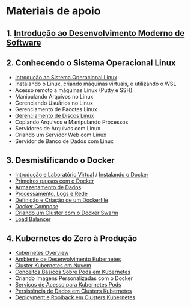 # Materiais de apoio
## 1. [Introdução ao Desenvolvimento Moderno de Software](https://academiapme-my.sharepoint.com/:p:/g/personal/nubia_dio_me/EYHcjptuOoNPs4qzd2upfmwBaLoG_FfSdzZH3zJiBvABiw?rtime=c2pLA_fP2kg)
## 2. Conhecendo o Sistema Operacional Linux
- [Introdução ao Sistema Operacional Linux](https://docs.google.com/presentation/d/1Cl33SmDOLoTXHVKYmk-sS7BZQUvq_DYSwRV-L3eukmM/edit#slide=id.g133c7c37548_0_90)
- Instalando o Linux, criando máquinas virtuais, e utilizando o WSL
- Acesso remoto a máquinas Linux (Putty e SSH)
- Manipulando Arquivos no Linux
- Gerenciando Usuários no Linux
- Gerenciamento de Pacotes Linux
- [Gerenciamento de Discos Linux](https://docs.google.com/presentation/d/1JQrDl3tq-9NW7F-eba-_wONHSOh7KlwxZVLlW8_SGMY/edit#slide=id.p3)
- Copiando Arquivos e Manipulando Processos
- Servidores de Arquivos com Linux
- Criando um Servidor Web com Linux
- Servidor de Banco de Dados com Linux
## 3. Desmistificando o Docker
- [Introdução e Laboratório Virtual](https://academiapme-my.sharepoint.com/:f:/g/personal/kawan_dio_me/ElY0v-xIc_dNjKR0Lfi3jFkB5tSmEeEdHnEqpyXdcIG1Lw?e=eWp49E) / [Instalando o Docker](https://academiapme-my.sharepoint.com/:f:/g/personal/kawan_dio_me/ElY0v-xIc_dNjKR0Lfi3jFkB5tSmEeEdHnEqpyXdcIG1Lw?e=eWp49E)
- [Primeiros passos com o Docker](https://academiapme-my.sharepoint.com/:f:/g/personal/kawan_dio_me/EvqIp1SoHnFEsyFTP0D1-psBgoihDX6ob6rDtzPYRxUIAw?e=39L1u3)
- [Armazenamento de Dados](https://academiapme-my.sharepoint.com/:f:/g/personal/kawan_dio_me/EsCkkhfmN4hHkln1J35QZMgBjPDIpI8KKWTeXHSh5LWwKQ?e=vRrhL0)
- [Processamento, Logs e Rede](https://academiapme-my.sharepoint.com/:f:/g/personal/kawan_dio_me/EoVcJ4c-fDhFnGksuRqB3w4BPvbZa7ZGCd2RHj2CvL4fGQ?e=QfLldg)
- [Definição e Criação de um Dockerfile](https://academiapme-my.sharepoint.com/:f:/g/personal/kawan_dio_me/EuexxMTLLVVNq9GLNnAfXBMBGuYFqxtojQPUqhEay5TJmw?e=1l9ifV)
- [Docker Compose](https://academiapme-my.sharepoint.com/:f:/g/personal/kawan_dio_me/Epzppa4tQqRIrhcmKwinckgBlZm0aNmFjEBc-9zYw2dR9w?e=hY4vWL)
- [Criando um Cluster com o Docker Swarm](https://academiapme-my.sharepoint.com/:f:/g/personal/kawan_dio_me/EnmLLuZGNPFNhg3-ndw3KwABEjskZvbfMFtOSIcXHInrwg?e=2qYEGt)
- [Load Balancer](https://academiapme-my.sharepoint.com/:f:/g/personal/kawan_dio_me/EgWsc86S2PRAv6Oa_C-aCCcBwlgIF89LOInMVUyZs46xCA?e=6c760Z)
## 4. Kubernetes do Zero à Produção
- [Kubernetes Overview](https://academiapme-my.sharepoint.com/:f:/g/personal/kawan_dio_me/Ejv4D8JokzJJk0NkPt1FvgcB-dXJTtUslrb1nVTIuMS1sQ?e=dyVZcJ)
- [Ambiente de Desenvolvimento Kubernetes](https://academiapme-my.sharepoint.com/:f:/g/personal/kawan_dio_me/Ev17wq8SV0pImpJ_IsHWaOsBpqGO2jNLSpsfySUtcBxTeg?e=d6Nr8R)
- [Cluster Kubernetes em Nuvem](https://academiapme-my.sharepoint.com/:f:/g/personal/kawan_dio_me/Em8CL7fFboVKkuJaT7KWLDUBPXlQxpOlf4TbH4xZS1vdWQ?e=SiuHHX)
- [Conceitos Básicos Sobre Pods em Kubernetes](https://academiapme-my.sharepoint.com/:p:/g/personal/kawan_dio_me/EfpL8VO2BDlCti1_jho29HAByJ4gHZWLArYiYvFNPbcOyA?e=M7Lmks)
- Criando Imagens Personalizadas com o Docker
- [Serviços de Acesso para Kubernetes Pods](https://academiapme-my.sharepoint.com/:f:/g/personal/kawan_dio_me/EukA_Ocixq9EvREDYfzC4ZYB9Lbe5KxV3sZWLaa1WAvbug?e=UpWDga)
- [Persistência de Dados em Clusters Kubernetes](https://academiapme-my.sharepoint.com/:t:/g/personal/kawan_dio_me/ESQlpRwYYDpAg0taEuG4vlMBm1A50Y-KAgle0JClx8MWsw?e=7ffKlA)
- [Deployment e Roolback em Clusters Kubernetes](https://docs.google.com/presentation/d/1ynWdRuwDCjf44LuR7628hdaHyQeRzEDI0BJxjJLU-Yc/edit#slide=id.p1)